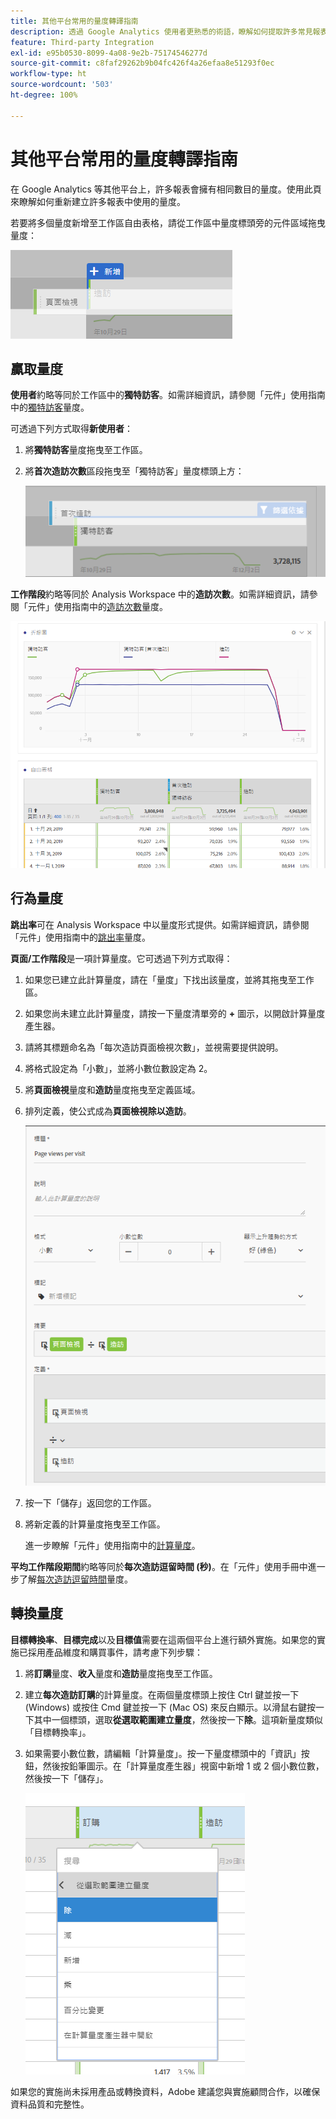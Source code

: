 ```yaml
---
title: 其他平台常用的量度轉譯指南
description: 透過 Google Analytics 使用者更熟悉的術語，瞭解如何提取許多常見報表的量度資料。
feature: Third-party Integration
exl-id: e95b0530-8099-4a08-9e2b-75174546277d
source-git-commit: c8faf29262b9b04fc426f4a26efaa8e51293f0ec
workflow-type: ht
source-wordcount: '503'
ht-degree: 100%

---
```


# 其他平台常用的量度轉譯指南

在 Google Analytics 等其他平台上，許多報表會擁有相同數目的量度。使用此頁來瞭解如何重新建立許多報表中使用的量度。

若要將多個量度新增至工作區自由表格，請從工作區中量度標頭旁的元件區域拖曳量度：

![其他量度](/help/technotes/ga-to-aa/assets/new_metric.png)

## 贏取量度

**使用者**&#x200B;約略等同於工作區中的&#x200B;**獨特訪客**。如需詳細資訊，請參閱「元件」使用指南中的[獨特訪客](/help/components/metrics/unique-visitors.md)量度。

可透過下列方式取得&#x200B;**新使用者**：

1. 將&#x200B;**獨特訪客**&#x200B;量度拖曳至工作區。
2. 將&#x200B;**首次造訪次數**&#x200B;區段拖曳至「獨特訪客」量度標頭上方：

   ![首次瀏覽次數](../assets/first_time_visits.png)

**工作階段**&#x200B;約略等同於 Analysis Workspace 中的&#x200B;**造訪次數**。如需詳細資訊，請參閱「元件」使用指南中的[造訪次數](/help/components/metrics/visits.md)量度。

![贏取量度](../assets/acquisition_metrics.png)

## 行為量度

**跳出率**&#x200B;可在 Analysis Workspace 中以量度形式提供。如需詳細資訊，請參閱「元件」使用指南中的[跳出率](/help/components/metrics/bounce-rate.md)量度。

**頁面/工作階段**&#x200B;是一項計算量度。它可透過下列方式取得：

1. 如果您已建立此計算量度，請在「量度」下找出該量度，並將其拖曳至工作區。
2. 如果您尚未建立此計算量度，請按一下量度清單旁的 **+** 圖示，以開啟計算量度產生器。
3. 請將其標題命名為「每次造訪頁面檢視次數」，並視需要提供說明。
4. 將格式設定為「小數」，並將小數位數設定為 2。
5. 將&#x200B;**頁面檢視**&#x200B;量度和&#x200B;**造訪**&#x200B;量度拖曳至定義區域。
6. 排列定義，使公式成為&#x200B;**頁面檢視除以造訪**。

   ![每次造訪頁面檢視次數](/help/technotes/ga-to-aa/assets/page_views_per_visit.png)

7. 按一下「儲存」返回您的工作區。
8. 將新定義的計算量度拖曳至工作區。

   進一步瞭解「元件」使用指南中的[計算量度](/help/components/c-calcmetrics/cm-overview.md)。

**平均工作階段期間**&#x200B;約略等同於&#x200B;**每次造訪逗留時間 (秒)**。在「元件」使用手冊中進一步了解[每次造訪逗留時間](/help/components/metrics/time-spent-per-visit.md)量度。

## 轉換量度

**目標轉換率**、**目標完成**&#x200B;以及&#x200B;**目標值**&#x200B;需要在這兩個平台上進行額外實施。如果您的實施已採用產品維度和購買事件，請考慮下列步驟：

1. 將&#x200B;**訂購**&#x200B;量度、**收入**&#x200B;量度和&#x200B;**造訪**&#x200B;量度拖曳至工作區。
1. 建立&#x200B;**每次造訪訂購**&#x200B;的計算量度。在兩個量度標頭上按住 Ctrl 鍵並按一下 (Windows) 或按住 Cmd 鍵並按一下 (Mac OS) 來反白顯示。以滑鼠右鍵按一下其中一個標頭，選取&#x200B;**從選取範圍建立量度**，然後按一下&#x200B;**除**。這項新量度類似「目標轉換率」。
1. 如果需要小數位數，請編輯「計算量度」。按一下量度標頭中的「資訊」按鈕，然後按鉛筆圖示。在「計算量度產生器」視窗中新增 1 或 2 個小數位數，然後按一下「儲存」。

   ![每次存取訂購](/help/technotes/ga-to-aa/assets/orders_per_visit.png)

如果您的實施尚未採用產品或轉換資料，Adobe 建議您與實施顧問合作，以確保資料品質和完整性。
